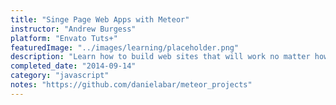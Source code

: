 ```yaml
---
title: "Singe Page Web Apps with Meteor"
instructor: "Andrew Burgess"
platform: "Envato Tuts+"
featuredImage: "../images/learning/placeholder.png"
description: "Learn how to build web sites that will work no matter how your visitors are accessing them."
completed_date: "2014-09-14"
category: "javascript"
notes: "https://github.com/danielabar/meteor_projects"
---
```

